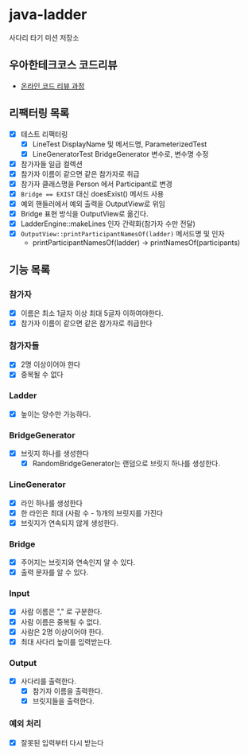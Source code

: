 # java-ladder

사다리 타기 미션 저장소

## 우아한테크코스 코드리뷰

- [온라인 코드 리뷰 과정](https://github.com/woowacourse/woowacourse-docs/blob/master/maincourse/README.md)

## 리팩터링 목록

- [x] 테스트 리팩터링
  - [x] LineTest DisplayName 및 메서드명, ParameterizedTest
  - [x] LineGeneratorTest BridgeGenerator 변수로, 변수명 수정
- [x] 참가자들 일급 컬렉션
- [x] 참가자 이름이 같으면 같은 참가자로 취급
- [x] 참가자 클래스명을 Person 에서 Participant로 변경
- [x] `Bridge == EXIST` 대신 doesExist() 메서드 사용
- [x] 예외 핸들러에서 예외 출력을 OutputView로 위임
- [x] Bridge 표현 방식을 OutputView로 옮긴다.
- [x] LadderEngine::makeLines 인자 간략화(참가자 수만 전달)
- [x] `OutputView::printParticipantNamesOf(ladder)` 메서드명 및 인자
  - printParticipantNamesOf(ladder) -> printNamesOf(participants) 

## 기능 목록

### 참가자

- [x] 이름은 최소 1글자 이상 최대 5글자 이하여야한다.
- [x] 참가자 이름이 같으면 같은 참가자로 취급한다

### 참가자들

- [x] 2명 이상이어야 한다
- [x] 중복될 수 없다

### Ladder

- [x] 높이는 양수만 가능하다.

### BridgeGenerator

- [x] 브릿지 하나를 생성한다
    - [x] RandomBridgeGenerator는 랜덤으로 브릿지 하나를 생성한다.

### LineGenerator

- [x] 라인 하나를 생성한다
- [x] 한 라인은 최대 (사람 수 - 1)개의 브릿지를 가진다
- [x] 브릿지가 연속되지 않게 생성한다.

### Bridge

- [x] 주어지는 브릿지와 연속인지 알 수 있다.
- [x] 출력 문자를 알 수 있다.

### Input

- [x] 사람 이름은 "," 로 구분한다.
- [x] 사람 이름은 중복될 수 없다.
- [x] 사람은 2명 이상이어야 한다.
- [x] 최대 사다리 높이를 입력받는다.

### Output

- [x] 사다리를 출력한다.
    - [x] 참가자 이름을 출력한다.
    - [x] 브릿지들을 출력한다.

### 예외 처리

- [x] 잘못된 입력부터 다시 받는다
